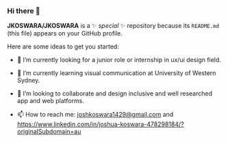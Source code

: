 ### Hi there 👋


**JKOSWARA/JKOSWARA** is a ✨ _special_ ✨ repository because its `README.md` (this file) appears on your GitHub profile.

Here are some ideas to get you started:

- 🔭 I’m currently looking for a junior role or internship in ux/ui design field.

- 🌱 I’m currently learning visual communication at University of Western Sydney.

- 👯 I’m looking to collaborate and design inclusive and well researched app and web platforms.

- 📫 How to reach me: joshkoswara1429@gmail.com and https://www.linkedin.com/in/joshua-koswara-478298184/?originalSubdomain=au





